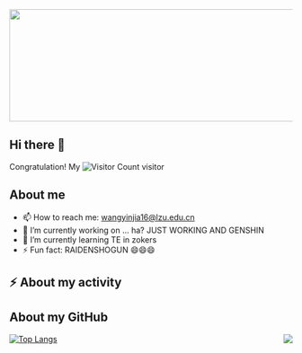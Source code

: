 <div align="center">
<img src="https://swg.notion.pet/s/bg-93e4b6a06405903f032098f50c975d04" style="min-width:100px;width:650px;min-height:100px;height:200px" />
</div>  

## Hi there 👋
Congratulation! My ![Visitor Count](https://profile-counter.glitch.me/Morriyaty/count.svg) visitor

## About me

- 📫 How to reach me: wangyinjia16@lzu.edu.cn
- 🔭 I’m currently working on ... ha? JUST WORKING AND GENSHIN
- 🌱 I’m currently learning TE in zokers
- ⚡ Fun fact: RAIDENSHOGUN 😄😄😄

## :zap: About my activity
<!--START_SECTION:activity-->
<!--END_SECTION:activity-->

## About my GitHub
<img align="right" src="https://github-readme-stats.vercel.app/api?username=Morriyaty&theme=rose_pine&show_icons=true&icon_color=CE1D2D&text_color=718096&bg_color=ffffff&hide_title=true" />

[![Top Langs](https://github-readme-stats.vercel.app/api/top-langs/?username=Morriyaty)](https://github.com/Morriyaty/github-readme-stats)

<!--
**Morriyaty/Morriyaty** is a ✨ _special_ ✨ repository because its `README.md` (this file) appears on your GitHub profile.

Here are some ideas to get you started:

- 🔭 I’m currently working on ...
- 🌱 I’m currently learning ...
- 👯 I’m looking to collaborate on ...
- 🤔 I’m looking for help with ...
- 💬 Ask me about ...
- 📫 How to reach me: ...
- 😄 Pronouns: ...
- ⚡ Fun fact: ...
-->
